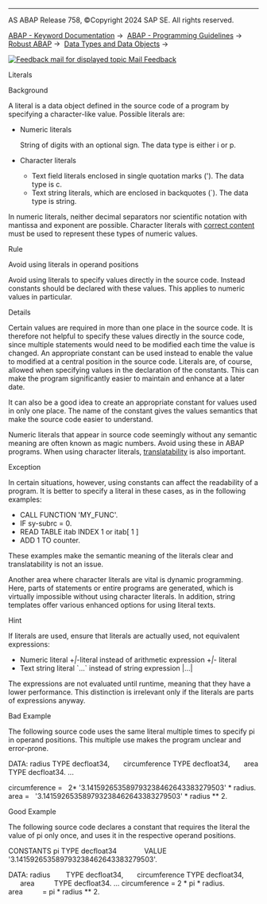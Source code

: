   

* * *

AS ABAP Release 758, ©Copyright 2024 SAP SE. All rights reserved.

[ABAP - Keyword Documentation](javascript:call_link\('abenabap.htm'\)) →  [ABAP - Programming Guidelines](javascript:call_link\('abenabap_pgl.htm'\)) →  [Robust ABAP](javascript:call_link\('abenrobust_abap_gdl.htm'\)) →  [Data Types and Data Objects](javascript:call_link\('abendata_type_obj_gdl.htm'\)) → 

 [![](Mail.gif?object=Mail.gif "Feedback mail for displayed topic") Mail Feedback](mailto:f1_help@sap.com?subject=Feedback%20on%20ABAP%20Documentation&body=Document:%20Literals%2C%20ABENLITERALS_GUIDL%2C%20758%0D%0A%0D%0AError:%0D%0A%0D%0A%0D%0A%0D%0ASuggestion%20for%20improvement:)

Literals

Background   

A literal is a data object defined in the source code of a program by specifying a character-like value. Possible literals are:

-   Numeric literals
    
    String of digits with an optional sign. The data type is either i or p.
    
-   Character literals
    -   Text field literals enclosed in single quotation marks ('). The data type is c.
    -   Text string literals, which are enclosed in backquotes (\`). The data type is string.

In numeric literals, neither decimal separators nor scientific notation with mantissa and exponent are possible. Character literals with [correct content](javascript:call_link\('abennumbers_guidl.htm'\) "Guideline") must be used to represent these types of numeric values.

Rule   

Avoid using literals in operand positions

Avoid using literals to specify values directly in the source code. Instead constants should be declared with these values. This applies to numeric values in particular.

Details   

Certain values are required in more than one place in the source code. It is therefore not helpful to specify these values directly in the source code, since multiple statements would need to be modified each time the value is changed. An appropriate constant can be used instead to enable the value to modified at a central position in the source code. Literals are, of course, allowed when specifying values in the declaration of the constants. This can make the program significantly easier to maintain and enhance at a later date.

It can also be a good idea to create an appropriate constant for values used in only one place. The name of the constant gives the values semantics that make the source code easier to understand.

Numeric literals that appear in source code seemingly without any semantic meaning are often known as magic numbers. Avoid using these in ABAP programs. When using character literals, [translatability](javascript:call_link\('abensystem_text_guidl.htm'\) "Guideline") is also important.

Exception   

In certain situations, however, using constants can affect the readability of a program. It is better to specify a literal in these cases, as in the following examples:

-   CALL FUNCTION 'MY\_FUNC'.
-   IF sy-subrc = 0.
-   READ TABLE itab INDEX 1 or itab\[ 1 \]
-   ADD 1 TO counter.

These examples make the semantic meaning of the literals clear and translatability is not an issue.

Another area where character literals are vital is dynamic programming. Here, parts of statements or entire programs are generated, which is virtually impossible without using character literals. In addition, string templates offer various enhanced options for using literal texts.

Hint

If literals are used, ensure that literals are actually used, not equivalent expressions:

-   Numeric literal +*|*\-literal instead of arithmetic expression +*|*\- literal
-   Text string literal \`...\` instead of string expression |...|

The expressions are not evaluated until runtime, meaning that they have a lower performance. This distinction is irrelevant only if the literals are parts of expressions anyway.

Bad Example

The following source code uses the same literal multiple times to specify pi in operand positions. This multiple use makes the program unclear and error-prone.

DATA: radius TYPE decfloat34,
      circumference TYPE decfloat34,
      area TYPE decfloat34.
...

circumference =
  2\* '3.141592653589793238462643383279503' \* radius.
area =
  '3.141592653589793238462643383279503' \* radius \*\* 2.

Good Example

The following source code declares a constant that requires the literal the value of pi only once, and uses it in the respective operand positions.

CONSTANTS pi TYPE decfloat34
             VALUE '3.141592653589793238462643383279503'.

DATA: radius        TYPE decfloat34,
      circumference TYPE decfloat34,
      area          TYPE decfloat34.
...
circumference = 2 \* pi \* radius.
area          = pi \* radius \*\* 2.